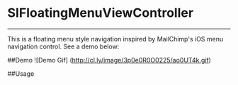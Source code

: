# SIFloatingMenuViewController
---
This is a floating menu style navigation inspired by MailChimp's iOS menu navigation control. See a demo below:

##Demo
![Demo Gif]
(http://cl.ly/image/3p0e0R0O0225/ao0UT4k.gif)

##Usage
